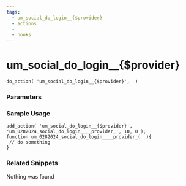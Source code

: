 ```yaml
---
tags: 
  - um_social_do_login__{$provider}
  - actions
  - 
  - hooks
---
```

# um\_social\_do\_login\_\_{$provider}

``` php:no-line-numbers
do_action( 'um_social_do_login__{$provider}',  )
```
<div class='hook-sep'></div>

### Parameters

<div class='hook-sep'></div>



### Sample Usage

``` php:no-line-numbers
add_action( 'um_social_do_login__{$provider}', 'um_0282024_social_do_login____provider_', 10, 0 );
function um_0282024_social_do_login____provider_(  ){
 // do something
}
```
<div class='hook-sep'></div>



### Related Snippets

Nothing was found

